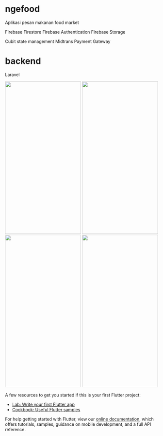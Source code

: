 # ngefood

Aplikasi pesan makanan food market

Firebase Firestore
Firebase Authentication
Firebase Storage

Cubit state management
Midtrans Payment Gateway

# backend
Laravel

<img src="https://user-images.githubusercontent.com/45583824/114147748-38383b80-9943-11eb-80ec-643c45d81222.PNG" width="250" height="500"> <img src="https://user-images.githubusercontent.com/45583824/114147899-60279f00-9943-11eb-811a-7ab527a30efa.PNG" width="250" height="500"> <img src="https://user-images.githubusercontent.com/45583824/114148236-bbf22800-9943-11eb-988b-8e737b7dbeb1.PNG" width="250" height="500"> <img src="https://user-images.githubusercontent.com/45583824/114148381-e17f3180-9943-11eb-8d60-b00c414a00b3.PNG" width="250" height="500">



A few resources to get you started if this is your first Flutter project:

- [Lab: Write your first Flutter app](https://flutter.dev/docs/get-started/codelab)
- [Cookbook: Useful Flutter samples](https://flutter.dev/docs/cookbook)

For help getting started with Flutter, view our
[online documentation](https://flutter.dev/docs), which offers tutorials,
samples, guidance on mobile development, and a full API reference.
